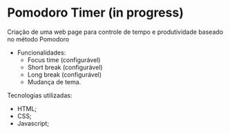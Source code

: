 # Pomodoro Timer (in progress)

Criação de uma web page para controle de tempo e produtividade baseado no método Pomodoro

* Funcionalidades:
  - Focus time (configurável)
  - Short break (configurável)
  - Long break (configurável)
  - Mudança de tema.

Tecnologias utilizadas: 
  - HTML;
  - CSS;
  - Javascript;
